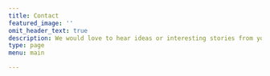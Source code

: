 ```yaml
---
title: Contact
featured_image: ''
omit_header_text: true
description: We would love to hear ideas or interesting stories from your about your pets going around their animal kingdom
type: page
menu: main

---
```


